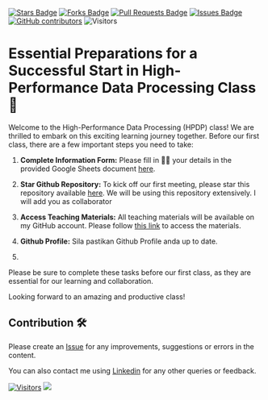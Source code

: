 <a href="https://github.com/drshahizan/HPDP/stargazers"><img src="https://img.shields.io/github/stars/drshahizan/HPDP" alt="Stars Badge"/></a>
<a href="https://github.com/drshahizan/HPDP/network/members"><img src="https://img.shields.io/github/forks/drshahizan/HPDP" alt="Forks Badge"/></a>
<a href="https://github.com/drshahizan/HPDP/pulls"><img src="https://img.shields.io/github/issues-pr/drshahizan/HPDP" alt="Pull Requests Badge"/></a>
<a href="https://github.com/drshahizan/HPDP/issues"><img src="https://img.shields.io/github/issues/drshahizan/HPDP" alt="Issues Badge"/></a>
<a href="https://github.com/drshahizan/HPDP/graphs/contributors"><img alt="GitHub contributors" src="https://img.shields.io/github/contributors/drshahizan/Python_Tutorial?color=2b9348"></a>
![Visitors](https://api.visitorbadge.io/api/visitors?path=https%3A%2F%2Fgithub.com%2Fdrshahizan%2FHPDP&labelColor=%23d9e3f0&countColor=%23697689&style=flat)

# Essential Preparations for a Successful Start in High-Performance Data Processing Class 🚀
Welcome to the High-Performance Data Processing (HPDP) class! We are thrilled to embark on this exciting learning journey together. Before our first class, there are a few important steps you need to take:

1. **Complete Information Form:**
   Please fill in 🧑‍💻 your details in the provided Google Sheets document [here](https://liveutm-my.sharepoint.com/:x:/g/personal/shahizan_live_utm_my/EVJUpQRm21xFjG_RYnVupiQBZxYLRmd45eP4VyKjuRsA8Q?e=ORWLWi).

2. **Star Github Repository:**
   To kick off our first meeting, please star this repository available [here](https://github.com/drshahizan/HPDP). We will be using this repository extensively. I will add you as collaborator
   
3. **Access Teaching Materials:**
   All teaching materials will be available on my GitHub account. Please follow [this link](https://github.com/drshahizan/HPDP) to access the materials.

4. **Github Profile:**
Sila pastikan Github Profile anda up to date.

5. 

Please be sure to complete these tasks before our first class, as they are essential for our learning and collaboration.

Looking forward to an amazing and productive class!

## Contribution 🛠️
Please create an [Issue](https://github.com/drshahizan/HPDP/issues) for any improvements, suggestions or errors in the content.

You can also contact me using [Linkedin](https://www.linkedin.com/in/drshahizan/) for any other queries or feedback.

[![Visitors](https://api.visitorbadge.io/api/visitors?path=https%3A%2F%2Fgithub.com%2Fdrshahizan&labelColor=%23697689&countColor=%23555555&style=plastic)](https://visitorbadge.io/status?path=https%3A%2F%2Fgithub.com%2Fdrshahizan)
![](https://hit.yhype.me/github/profile?user_id=81284918)

